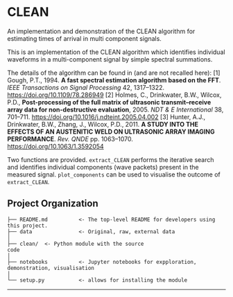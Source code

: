 CLEAN
==============================

An implementation and demonstration of the CLEAN algorithm for estimating times of arrival in multi component signals.

This is an implementation of the CLEAN algorithm which identifies individual waveforms in a multi-component signal by simple spectral summations.

The details of the algorithm can be found in (and are not recalled here):
[1] Gough, P.T., 1994. **A fast spectral estimation algorithm based on the FFT**. *IEEE Transactions on Signal Processing* 42, 1317–1322. https://doi.org/10.1109/78.286949
[2] Holmes, C., Drinkwater, B.W., Wilcox, P.D., **Post-processing of the full matrix of ultrasonic transmit–receive array data for non-destructive evaluation**, 2005. *NDT & E International* 38, 701–711. https://doi.org/10.1016/j.ndteint.2005.04.002
[3] Hunter, A.J., Drinkwater, B.W., Zhang, J., Wilcox, P.D., 2011. **A STUDY INTO THE EFFECTS OF AN AUSTENITIC WELD ON ULTRASONIC ARRAY IMAGING PERFORMANCE**. *Rev. QNDE* pp. 1063–1070. https://doi.org/10.1063/1.3592054

Two functions are provided. `extract_CLEAN` performs the iterative search and
identifies individual components (wave packets) present in the measured signal.
`plot_components` can be used to visualise the outcome of `extract_CLEAN`.

Project Organization
------------

    ├── README.md          <- The top-level README for developers using this project.
    ├── data               <- Original, raw, external data 
    │
    ├── clean/  <- Python module with the source
    code
    │
    ├── notebooks          <- Jupyter notebooks for expploration,
    demonstration, visualisation
    │
    └── setup.py           <- allows for installing the module
--------
